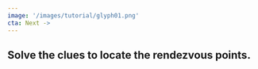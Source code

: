 ```yaml
---
image: '/images/tutorial/glyph01.png'
cta: Next ->
---
```

## Solve the clues to locate the rendezvous points.